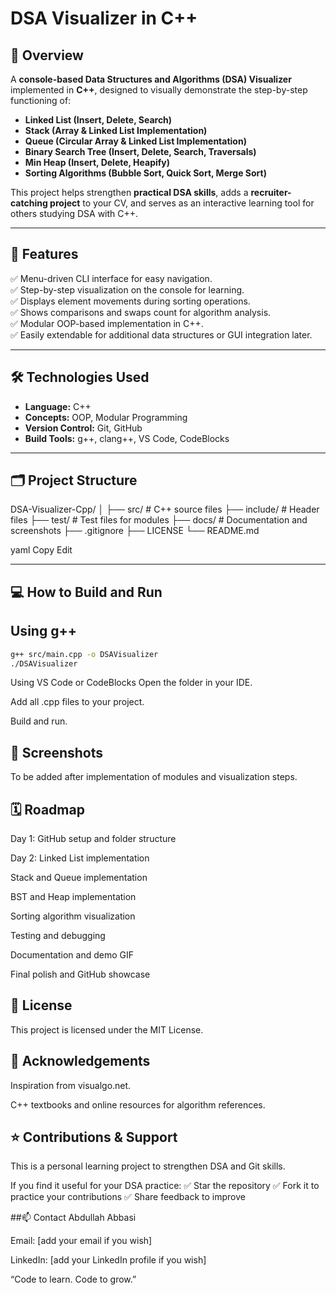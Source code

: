 # DSA Visualizer in C++

## 🚀 Overview

A **console-based Data Structures and Algorithms (DSA) Visualizer** implemented in **C++**, designed to visually demonstrate the step-by-step functioning of:

- **Linked List (Insert, Delete, Search)**
- **Stack (Array & Linked List Implementation)**
- **Queue (Circular Array & Linked List Implementation)**
- **Binary Search Tree (Insert, Delete, Search, Traversals)**
- **Min Heap (Insert, Delete, Heapify)**
- **Sorting Algorithms (Bubble Sort, Quick Sort, Merge Sort)**

This project helps strengthen **practical DSA skills**, adds a **recruiter-catching project** to your CV, and serves as an interactive learning tool for others studying DSA with C++.

---

## 🎯 Features

✅ Menu-driven CLI interface for easy navigation.  
✅ Step-by-step visualization on the console for learning.  
✅ Displays element movements during sorting operations.  
✅ Shows comparisons and swaps count for algorithm analysis.  
✅ Modular OOP-based implementation in C++.  
✅ Easily extendable for additional data structures or GUI integration later.

---

## 🛠️ Technologies Used

- **Language:** C++
- **Concepts:** OOP, Modular Programming
- **Version Control:** Git, GitHub
- **Build Tools:** g++, clang++, VS Code, CodeBlocks

---

## 🗂️ Project Structure

DSA-Visualizer-Cpp/
│
├── src/ # C++ source files
├── include/ # Header files
├── test/ # Test files for modules
├── docs/ # Documentation and screenshots
├── .gitignore
├── LICENSE
└── README.md

yaml
Copy
Edit

---

## 💻 How to Build and Run

## Using g++
```bash
g++ src/main.cpp -o DSAVisualizer
./DSAVisualizer
```
Using VS Code or CodeBlocks
Open the folder in your IDE.

Add all .cpp files to your project.

Build and run.

## 📸 Screenshots
To be added after implementation of modules and visualization steps.

## 🗓️ Roadmap
 Day 1: GitHub setup and folder structure

 Day 2: Linked List implementation

 Stack and Queue implementation

 BST and Heap implementation

 Sorting algorithm visualization

 Testing and debugging

 Documentation and demo GIF

 Final polish and GitHub showcase

## 📜 License
This project is licensed under the MIT License.

## 🙌 Acknowledgements
Inspiration from visualgo.net.

C++ textbooks and online resources for algorithm references.

## ⭐ Contributions & Support
This is a personal learning project to strengthen DSA and Git skills.

If you find it useful for your DSA practice:
✅ Star the repository
✅ Fork it to practice your contributions
✅ Share feedback to improve

##📫 Contact
Abdullah Abbasi

Email: [add your email if you wish]

LinkedIn: [add your LinkedIn profile if you wish]

“Code to learn. Code to grow.”
